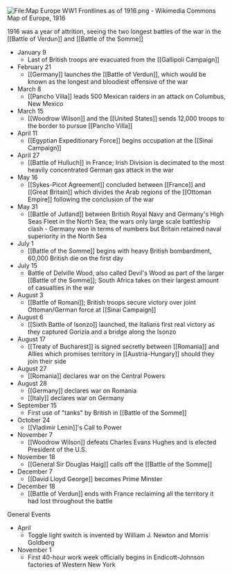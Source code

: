 
![File:Map Europe WW1 Frontlines as of 1916.png - Wikimedia Commons](https://upload.wikimedia.org/wikipedia/commons/5/50/Map_Europe_WW1_Frontlines_as_of_1916.png)
Map of Europe, 1916

1916 was a year of attrition, seeing the two longest battles of the war in the [[Battle of Verdun]] and [[Battle of the Somme]]

- January 9
	- Last of British troops are evacuated from the [[Gallipoli Campaign]]
- February 21
	- [[Germany]] launches the [[Battle of Verdun]], which would be known as the longest and bloodiest offensive of the war
- March 8
	- [[Pancho Villa]] leads 500 Mexican raiders in an attack on Columbus, New Mexico
- March 15
	- [[Woodrow Wilson]] and the [[United States]] sends 12,000 troops to the border to pursue [[Pancho Villa]]
- April 11
	- [[Egyptian Expeditionary Force]] begins occupation at the [[Sinai Campaign]]
- April 27
	- [[Battle of Hulluch]] in France; Irish Division is decimated to the most heavily concentrated German gas attack in the war
- May 16
	- [[Sykes-Picot Agreement]] concluded between [[France]] and [[Great Britain]] which divides the Arab regions of the [[Ottoman Empire]] following the conclusion of the war
- May 31
	- [[Battle of Jutland]] between British Royal Navy and Germany's High Seas Fleet in the North Sea; the wars only large scale battleship clash - Germany won in terms of numbers but Britain retained naval superiority in the North Sea
- July 1
	- [[Battle of the Somme]] begins with heavy British bombardment, 60,000 British die on the first day
- July 15
	- Battle of Delville Wood, also called Devil's Wood as part of the larger [[Battle of the Somme]]; South Africa takes on their largest amount of casualties in the war
- August 3
	- [[Battle of Romani]]; British troops secure victory over joint Ottoman/German force at [[Sinai Campaign]]
- August 6
	- [[Sixth Battle of Isonzo]] launched, the Italians first real victory as they captured Gorizia and a bridge along the Isonzo
- August 17
	- [[Treaty of Bucharest]] is signed secretly between [[Romania]] and Allies which promises territory in [[Austria-Hungary]] should they join their side
- August 27
	- [[Romania]] declares war on the Central Powers
- August 28
	- [[Germany]] declares war on Romania
	- [[Italy]] declares war on Germany
- September 15
	- First use of "tanks" by British in [[Battle of the Somme]]
- October 24
	- [[Vladimir Lenin]]'s Call to Power
- November 7
	- [[Woodrow Wilson]] defeats Charles Evans Hughes and is elected President of the U.S.
- November 18
	- [[General Sir Douglas Haig]] calls off the [[Battle of the Somme]]
- December 7
	- [[David Lloyd George]] becomes Prime Minster
- December 18
	- [[Battle of Verdun]] ends with France reclaiming all the territory it had lost throughout the battle


General Events
- April
	- Toggle light switch is invented by William J. Newton and Morris Goldberg
- November 1
	- First 40-hour work week officially begins in Endicott-Johnson factories of Western New York